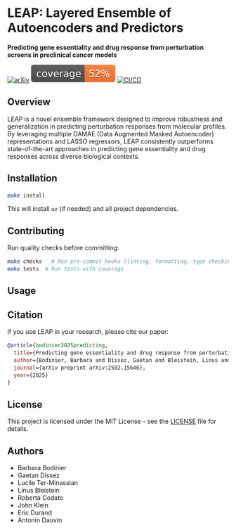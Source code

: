 # LEAP: Layered Ensemble of Autoencoders and Predictors

**Predicting gene essentiality and drug response from perturbation screens in preclinical cancer models**

[![arXiv](https://img.shields.io/badge/arXiv-2502.15646-b31b1b.svg)](https://arxiv.org/abs/2502.15646)
[![Coverage](./badges/cov_badge.svg)](./badges/cov_badge.svg)
[![CI/CD](https://github.com/owkin/leap/actions/workflows/ci-cd.yaml/badge.svg)](https://github.com/owkin/leap/actions/workflows/ci-cd.yaml)

## Overview

LEAP is a novel ensemble framework designed to improve robustness and generalization in predicting perturbation responses from molecular profiles. By leveraging multiple DAMAE (Data Augmented Masked Autoencoder) representations and LASSO regressors, LEAP consistently outperforms state-of-the-art approaches in predicting gene essentiality and drug responses across diverse biological contexts.

## Installation

```bash
make install
```

This will install `uv` (if needed) and all project dependencies.

## Contributing

Run quality checks before committing:

```bash
make checks   # Run pre-commit hooks (linting, formatting, type checking)
make tests  # Run tests with coverage
```

## Usage

<!-- Usage instructions and examples coming soon -->

## Citation

If you use LEAP in your research, please cite our paper:

```bibtex
@article{bodinier2025predicting,
  title={Predicting gene essentiality and drug response from perturbation screens in preclinical cancer models with LEAP: Layered Ensemble of Autoencoders and Predictors},
  author={Bodinier, Barbara and Dissez, Gaetan and Bleistein, Linus and Dauvin, Antonin},
  journal={arXiv preprint arXiv:2502.15646},
  year={2025}
}
```

## License

This project is licensed under the MIT License - see the [LICENSE](LICENSE) file for details.

## Authors

- Barbara Bodinier
- Gaetan Dissez
- Lucile Ter-Minassian
- Linus Bleistein
- Roberta Codato
- John Klein
- Eric Durand
- Antonin Dauvin
